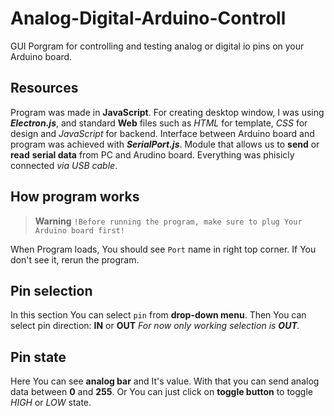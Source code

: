 # Analog-Digital-Arduino-Controll
GUI Porgram for controlling and testing analog or digital io pins on your Arduino board.

## Resources
Program was made in **JavaScript**.
For creating desktop window, I was using ***Electron.js***, and standard **Web** files such as *HTML* for template, *CSS* for design and *JavaScript* for backend.
Interface between Arduino board and program was achieved with ***SerialPort.js***. Module that allows us to **send** or **read** **serial data** from PC and Arudino board. Everything was phisicly connected *via USB cable*.

## How program works
> **Warning**
> ```!Before running the program, make sure to plug Your Arduino board first!```

When Program loads, You should see `Port` name in right top corner.
If You don't see it, rerun the program.

## Pin selection
In this section You can select `pin` from **drop-down menu**.
Then You can select pin direction: **IN** or **OUT**
*For now only working selection is **OUT**.*

## Pin state
Here You can see **analog bar** and It's value.
With that you can send analog data between **0** and **255**.
Or You can just click on **toggle button** to toggle *HIGH* or *LOW* state.

